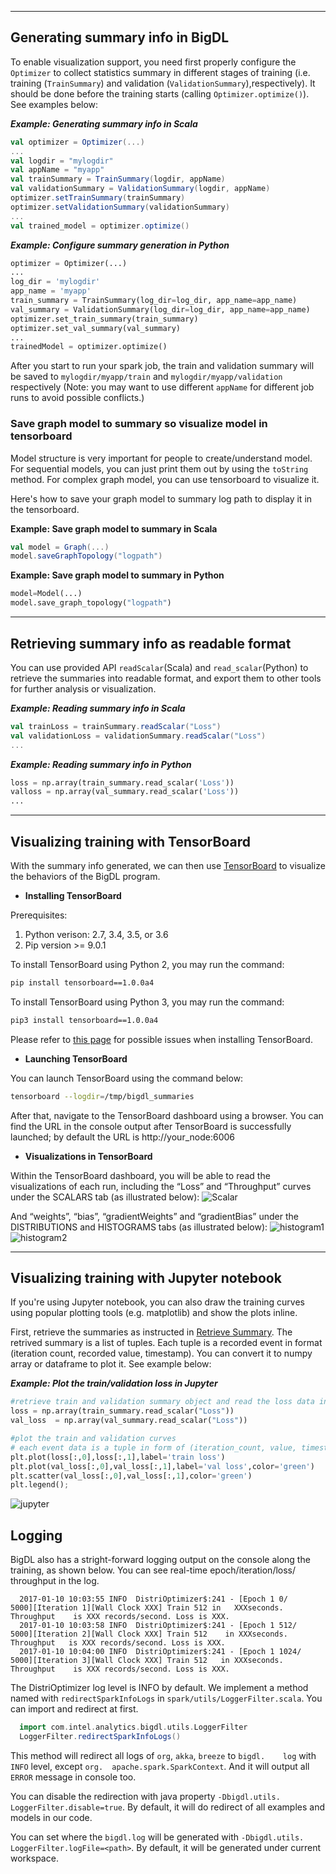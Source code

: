 
---

## **Generating summary info in BigDL**
To enable visualization support, you need first properly configure the `Optimizer` to collect statistics summary in different stages of training (i.e. training (`TrainSummary`) and validation (`ValidationSummary`),respectively). It should be done before the training starts (calling `Optimizer.optimize()`). See examples below: 

_**Example: Generating summary info in Scala**_
```scala
val optimizer = Optimizer(...)
...
val logdir = "mylogdir"
val appName = "myapp"
val trainSummary = TrainSummary(logdir, appName)
val validationSummary = ValidationSummary(logdir, appName)
optimizer.setTrainSummary(trainSummary)
optimizer.setValidationSummary(validationSummary)
...
val trained_model = optimizer.optimize()
```
_**Example: Configure summary generation in Python**_
```python
optimizer = Optimizer(...)
...
log_dir = 'mylogdir'
app_name = 'myapp'
train_summary = TrainSummary(log_dir=log_dir, app_name=app_name)
val_summary = ValidationSummary(log_dir=log_dir, app_name=app_name)
optimizer.set_train_summary(train_summary)
optimizer.set_val_summary(val_summary)
...
trainedModel = optimizer.optimize()
```
After you start to run your spark job, the train and validation summary will be saved to `mylogdir/myapp/train` and `mylogdir/myapp/validation` respectively (Note: you may want to use different `appName` for different job runs to avoid possible conflicts.)

### Save graph model to summary so visualize model in tensorboard
Model structure is very important for people to create/understand model. For sequential models, you can
just print them out by using the ```toString``` method. For complex graph model, you can use tensorboard
to visualize it.

Here's how to save your graph model to summary log path to display it in the tensorboard.

 **Example: Save graph model to summary in Scala**
```scala
val model = Graph(...)
model.saveGraphTopology("logpath")
```

 **Example: Save graph model to summary in Python**
```python
model=Model(...)
model.save_graph_topology("logpath")

```

---

## **Retrieving summary info as readable format**

You can use provided API `readScalar`(Scala) and `read_scalar`(Python) to retrieve the summaries into readable format, and export them to other tools for further analysis or visualization.

_**Example: Reading summary info in Scala**_
```scala
val trainLoss = trainSummary.readScalar("Loss")
val validationLoss = validationSummary.readScalar("Loss")
...
```

_**Example: Reading summary info in Python**_
```python
loss = np.array(train_summary.read_scalar('Loss'))
valloss = np.array(val_summary.read_scalar('Loss'))
...
```

---

## **Visualizing training with TensorBoard**
With the summary info generated, we can then use [TensorBoard](https://pypi.python.org/pypi/tensorboard) to visualize the behaviors of the BigDL program.  

* **Installing TensorBoard**

Prerequisites:

1. Python verison: 2.7, 3.4, 3.5, or 3.6
2. Pip version >= 9.0.1

To install TensorBoard using Python 2, you may run the command:
```bash
pip install tensorboard==1.0.0a4
```

To install TensorBoard using Python 3, you may run the command:
```bash
pip3 install tensorboard==1.0.0a4
```

Please refer to [this page](https://github.com/intel-analytics/BigDL/tree/master/spark/dl/src/main/scala/com/intel/analytics/bigdl/visualization#known-issues) for possible issues when installing TensorBoard.

* **Launching TensorBoard**

You can launch TensorBoard using the command below:
```bash
tensorboard --logdir=/tmp/bigdl_summaries
```
After that, navigate to the TensorBoard dashboard using a browser. You can find the URL in the console output after TensorBoard is successfully launched; by default the URL is http://your_node:6006

* **Visualizations in TensorBoard**

Within the TensorBoard dashboard, you will be able to read the visualizations of each run, including the “Loss” and “Throughput” curves under the SCALARS tab (as illustrated below):
![Scalar](../Image/tensorboard-scalar.png)

And “weights”, “bias”, “gradientWeights” and “gradientBias” under the DISTRIBUTIONS and HISTOGRAMS tabs (as illustrated below):
![histogram1](../Image/tensorboard-histo1.png)
![histogram2](../Image/tensorboard-histo2.png)

---

## **Visualizing training with Jupyter notebook**

If you're using Jupyter notebook, you can also draw the training curves using popular plotting tools (e.g. matplotlib) and show the plots inline. 

First, retrieve the summaries as instructed in [Retrieve Summary](#retrieving-summary-info-as-readable-format). The retrived summary is a list of tuples. Each tuple is a recorded event in format (iteration count, recorded value, timestamp). You can convert it to numpy array or dataframe to plot it. See example below:  

_**Example: Plot the train/validation loss in Jupyter**_

```python
#retrieve train and validation summary object and read the loss data into ndarray's. 
loss = np.array(train_summary.read_scalar("Loss"))
val_loss  = np.array(val_summary.read_scalar("Loss"))

#plot the train and validation curves
# each event data is a tuple in form of (iteration_count, value, timestamp)
plt.plot(loss[:,0],loss[:,1],label='train loss')
plt.plot(val_loss[:,0],val_loss[:,1],label='val loss',color='green')
plt.scatter(val_loss[:,0],val_loss[:,1],color='green')
plt.legend();
```
 
![jupyter](../Image/jupyter.png)

## **Logging**

BigDL also has a stright-forward logging output on the console along the    training, as shown below. You can see real-time epoch/iteration/loss/       throughput in the log.

```
  2017-01-10 10:03:55 INFO  DistriOptimizer$:241 - [Epoch 1 0/               5000][Iteration 1][Wall Clock XXX] Train 512 in   XXXseconds. Throughput    is XXX records/second. Loss is XXX.
  2017-01-10 10:03:58 INFO  DistriOptimizer$:241 - [Epoch 1 512/             5000][Iteration 2][Wall Clock XXX] Train 512    in XXXseconds. Throughput   is XXX records/second. Loss is XXX.
  2017-01-10 10:04:00 INFO  DistriOptimizer$:241 - [Epoch 1 1024/            5000][Iteration 3][Wall Clock XXX] Train 512   in XXXseconds. Throughput    is XXX records/second. Loss is XXX.
```

The DistriOptimizer log level is INFO by default. We implement a method     named with `redirectSparkInfoLogs`  in `spark/utils/LoggerFilter.scala`.    You can import and redirect at first.

```scala
  import com.intel.analytics.bigdl.utils.LoggerFilter
  LoggerFilter.redirectSparkInfoLogs()
```

This method will redirect all logs of `org`, `akka`, `breeze` to `bigdl.    log` with `INFO` level, except `org.  apache.spark.SparkContext`. And it    will output all `ERROR` message in console too.

 You can disable the redirection with java property `-Dbigdl.utils.          LoggerFilter.disable=true`. By default,   it will do redirect of all        examples and models in our code.

 You can set where the `bigdl.log` will be generated with `-Dbigdl.utils.    LoggerFilter.logFile=<path>`. By    default, it will be generated under     current workspace.

